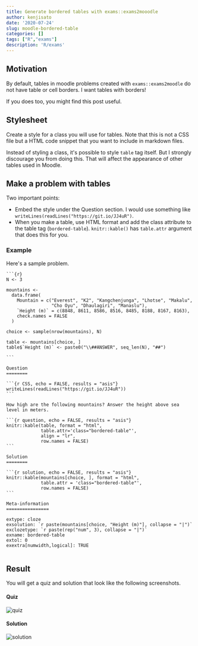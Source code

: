 ```yaml
---
title: Generate bordered tables with exams::exams2mooodle
author: kenjisato
date: '2020-07-24'
slug: moodle-bordered-table
categories: []
tags: ["R","exams"]
description: 'R/exams'
---
```


## Motivation

By default, tables in moodle problems created with `exams::exams2moodle` do not have table or cell borders. I want tables with borders! 

If you does too, you might find this post useful. 

## Stylesheet

Create a style for a class you will use for tables. Note that this is not a CSS file but a HTML code snippet that you want to include in markdown files. 

<script src="https://gist.github.com/kenjisato/b8c3d14d20eaf11d5bc8238a97a61139.js"></script>

Instead of styling a class, it's possible to style `table` tag itself. But I strongly discourage you from doing this. That will affect the appearance of other tables used in Moodle. 

## Make a problem with tables

 Two important points:

- Embed the style under the Question section. I would use something like  `writeLines(readLines("https://git.io/JJ4uR")`. 
- When you make a table, use HTML format and add the class attribute to the table tag (`bordered-table`). `knitr::kable()` has `table.attr` argument that does this for you. 


### Example

Here's a sample problem. 


````
```{r}
N <- 3

mountains <- 
  data.frame(
    Mountain = c("Everest", "K2", "Kangchenjunga", "Lhotse", "Makalu", 
                 "Cho Oyu", "Dhaulagiri", "Manaslu"),
    `Height (m)` = c(8848, 8611, 8586, 8516, 8485, 8188, 8167, 8163), 
    check.names = FALSE
  )

choice <- sample(nrow(mountains), N)

table <- mountains[choice, ]
table$`Height (m)` <- paste0("\\##ANSWER", seq_len(N), "##")

```

Question
========

```{r CSS, echo = FALSE, results = "asis"}
writeLines(readLines("https://git.io/JJ4uR"))
```

How high are the following mountains? Answer the height above sea level in meters. 

```{r question, echo = FALSE, results = "asis"}
knitr::kable(table, format = "html", 
             table.attr='class="bordered-table"',
             align = "lr",
             row.names = FALSE)
```

Solution
========

```{r solution, echo = FALSE, results = "asis"}
knitr::kable(mountains[choice, ], format = "html", 
             table.attr = 'class="bordered-table"',
             row.names = FALSE)
```

Meta-information
================

extype: cloze
exsolution: `r paste(mountains[choice, "Height (m)"], collapse = "|")`
exclozetype: `r paste(rep("num", 3), collapse = "|")`
exname: bordered-table
extol: 0
exextra[numwidth,logical]: TRUE


````

## Result

You will get a quiz and solution that look like the following screenshots.

#### Quiz

![quiz](/images/postimage/rexams-bordered-table1.png)

#### Solution

![solution](/images/postimage/rexams-bordered-table2.png)

